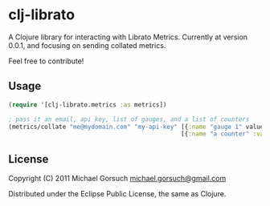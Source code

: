 # clj-librato

A Clojure library for interacting with Librato Metrics.  Currently at version 0.0.1, and focusing on sending collated metrics.

Feel free to contribute!

## Usage

````clojure
(require '[clj-librato.metrics :as metrics])

; pass it an email, api key, list of gauges, and a list of counters
(metrics/collate "me@mydomain.com" "my-api-key" [{:name "gauge 1" value: 34 } {:name "gauge 2" value: 0}] 
                                                [{:name "a counter" :value 79213}])
````

## License

Copyright (C) 2011 Michael Gorsuch <michael.gorsuch@gmail.com>

Distributed under the Eclipse Public License, the same as Clojure.
